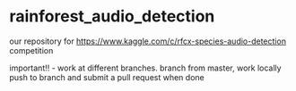 # rainforest_audio_detection
our repository for https://www.kaggle.com/c/rfcx-species-audio-detection competition

important!! - work at different branches. branch from master, work locally push to branch and submit a pull request when done


